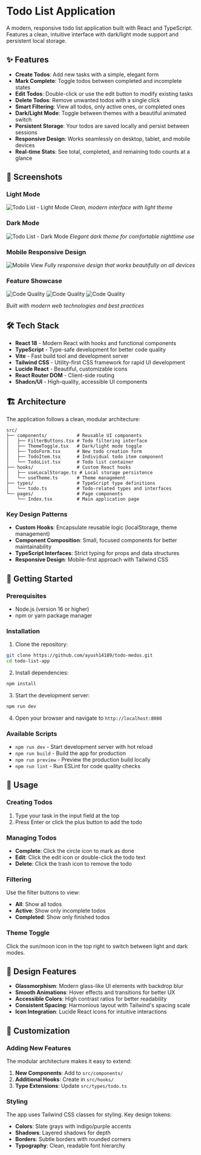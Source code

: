 # Todo List Application

A modern, responsive todo list application built with React and TypeScript. Features a clean, intuitive interface with dark/light mode support and persistent local storage.

## ✨ Features

- **Create Todos**: Add new tasks with a simple, elegant form
- **Mark Complete**: Toggle todos between completed and incomplete states
- **Edit Todos**: Double-click or use the edit button to modify existing tasks
- **Delete Todos**: Remove unwanted todos with a single click
- **Smart Filtering**: View all todos, only active ones, or completed ones
- **Dark/Light Mode**: Toggle between themes with a beautiful animated switch
- **Persistent Storage**: Your todos are saved locally and persist between sessions
- **Responsive Design**: Works seamlessly on desktop, tablet, and mobile devices
- **Real-time Stats**: See total, completed, and remaining todo counts at a glance

## 📸 Screenshots

### Light Mode
![Todo List - Light Mode](/public/images/lightmode)
*Clean, modern interface with light theme*

### Dark Mode
![Todo List - Dark Mode](/public/images/darkmode)
*Elegant dark theme for comfortable nighttime use*

### Mobile Responsive Design
![Mobile View](/public/images/mobile)
*Fully responsive design that works beautifully on all devices*

### Feature Showcase
![Code Quality](/public/images/feaure1)
![Code Quality](/public/images/feaure2)
![Code Quality](/public/images/feaure3)

*Built with modern web technologies and best practices*

## 🛠️ Tech Stack

- **React 18** - Modern React with hooks and functional components
- **TypeScript** - Type-safe development for better code quality
- **Vite** - Fast build tool and development server
- **Tailwind CSS** - Utility-first CSS framework for rapid UI development
- **Lucide React** - Beautiful, customizable icons
- **React Router DOM** - Client-side routing
- **Shadcn/UI** - High-quality, accessible UI components

## 🏗️ Architecture

The application follows a clean, modular architecture:

```
src/
├── components/           # Reusable UI components
│   ├── FilterButtons.tsx # Todo filtering interface
│   ├── ThemeToggle.tsx   # Dark/light mode toggle
│   ├── TodoForm.tsx      # New todo creation form
│   ├── TodoItem.tsx      # Individual todo item component
│   └── TodoList.tsx      # Todo list container
├── hooks/                # Custom React hooks
│   ├── useLocalStorage.ts # Local storage persistence
│   └── useTheme.ts       # Theme management
├── types/                # TypeScript type definitions
│   └── todo.ts           # Todo-related types and interfaces
└── pages/                # Page components
    └── Index.tsx         # Main application page
```

### Key Design Patterns

- **Custom Hooks**: Encapsulate reusable logic (localStorage, theme management)
- **Component Composition**: Small, focused components for better maintainability
- **TypeScript Interfaces**: Strict typing for props and data structures
- **Responsive Design**: Mobile-first approach with Tailwind CSS

## 🚀 Getting Started

### Prerequisites

- Node.js (version 16 or higher)
- npm or yarn package manager

### Installation

1. Clone the repository:
```bash
git clone https://github.com/ayush14189/todo-medos.git
cd todo-list-app
```

2. Install dependencies:
```bash
npm install
```

3. Start the development server:
```bash
npm run dev
```

4. Open your browser and navigate to `http://localhost:8080`

### Available Scripts

- `npm run dev` - Start development server with hot reload
- `npm run build` - Build the app for production
- `npm run preview` - Preview the production build locally
- `npm run lint` - Run ESLint for code quality checks

## 📱 Usage

### Creating Todos
1. Type your task in the input field at the top
2. Press Enter or click the plus button to add the todo

### Managing Todos
- **Complete**: Click the circle icon to mark as done
- **Edit**: Click the edit icon or double-click the todo text
- **Delete**: Click the trash icon to remove the todo

### Filtering
Use the filter buttons to view:
- **All**: Show all todos
- **Active**: Show only incomplete todos
- **Completed**: Show only finished todos

### Theme Toggle
Click the sun/moon icon in the top right to switch between light and dark modes.

## 🎨 Design Features

- **Glassmorphism**: Modern glass-like UI elements with backdrop blur
- **Smooth Animations**: Hover effects and transitions for better UX
- **Accessible Colors**: High contrast ratios for better readability
- **Consistent Spacing**: Harmonious layout with Tailwind's spacing scale
- **Icon Integration**: Lucide React icons for intuitive interactions

## 🔧 Customization

### Adding New Features

The modular architecture makes it easy to extend:

1. **New Components**: Add to `src/components/`
2. **Additional Hooks**: Create in `src/hooks/`
3. **Type Extensions**: Update `src/types/todo.ts`

### Styling

The app uses Tailwind CSS classes for styling. Key design tokens:
- **Colors**: Slate grays with indigo/purple accents
- **Shadows**: Layered shadows for depth
- **Borders**: Subtle borders with rounded corners
- **Typography**: Clean, readable font hierarchy

